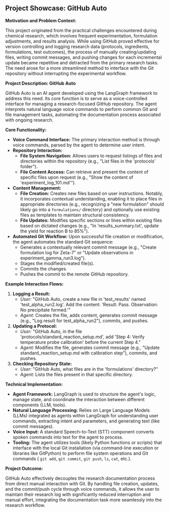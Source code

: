 ## Project Showcase: GitHub Auto

**Motivation and Problem Context:**

This project originated from the practical challenges encountered during chemical research, which involves frequent experimentation, formulation adjustments, and results analysis. While using GitHub proved effective for version controlling and logging research data (protocols, ingredients, formulations, test outcomes), the process of manually creating/updating files, writing commit messages, and pushing changes for each incremental update became repetitive and detracted from the primary research tasks. The need arose for a more streamlined method to interface with the Git repository without interrupting the experimental workflow.

**Project Description: GitHub Auto**

GitHub Auto is an AI agent developed using the LangGraph framework to address this need. Its core function is to serve as a voice-controlled interface for managing a research-focused GitHub repository. The agent interprets natural language voice commands to perform common Git and file management tasks, automating the documentation process associated with ongoing research.

**Core Functionality:**

*   **Voice Command Interface:** The primary interaction method is through voice commands, parsed by the agent to determine user intent.
*   **Repository Interaction:**
    *   **File System Navigation:** Allows users to request listings of files and directories within the repository (e.g., "List files in the 'protocols' folder").
    *   **File Content Access:** Can retrieve and present the content of specific files upon request (e.g., "Show the content of 'experiment_log_101.md'").
*   **Content Management:**
    *   **File Creation:** Creates new files based on user instructions. Notably, it incorporates contextual understanding, enabling it to place files in appropriate directories (e.g., recognizing a "new formulation" should likely go into a `formulations/` directory) and optionally use existing files as templates to maintain structural consistency.
    *   **File Updates:** Modifies specific sections or lines within existing files based on dictated changes (e.g., "In 'results_summary.txt', update the yield for reaction B to 85%").
*   **Automated Git Workflow:** Upon successful file creation or modification, the agent automates the standard Git sequence:
    *   Generates a contextually relevant commit message (e.g., "Create formulation log for Zeta-7" or "Update observations in experiment_gamma_run3.log").
    *   Stages the modified/created file(s).
    *   Commits the changes.
    *   Pushes the commit to the remote GitHub repository.

**Example Interaction Flows:**

1.  **Logging a Result:**
    *   *User:* "GitHub Auto, create a new file in 'test_results' named 'test_alpha_run2.log'. Add the content: 'Result: Pass. Observation: No precipitate formed.'"
    *   *Agent:* Creates the file, adds content, generates commit message (e.g., "Log result for test_alpha_run2"), commits, and pushes.
2.  **Updating a Protocol:**
    *   *User:* "GitHub Auto, in the file 'protocols/standard_reaction_setup.md', add 'Step 4: Verify temperature probe calibration' before the current Step 4."
    *   *Agent:* Modifies the file, generates commit message (e.g., "Update standard_reaction_setup.md with calibration step"), commits, and pushes.
3.  **Checking Repository State:**
    *   *User:* "GitHub Auto, what files are in the 'formulations' directory?"
    *   *Agent:* Lists the files present in that specific directory.

**Technical Implementation:**

*   **Agent Framework:** LangGraph is used to structure the agent's logic, manage state, and coordinate the interaction between different components (LLM, tools).
*   **Natural Language Processing:** Relies on Large Language Models (LLMs) integrated as agents within LangGraph for understanding user commands, extracting intent and parameters, and generating text (like commit messages).
*   **Voice Input:** A standard Speech-to-Text (STT) component converts spoken commands into text for the agent to process.
*   **Tooling:** The agent utilizes tools (likely Python functions or scripts) that interface with the local Git installation (via command-line execution or libraries like GitPython) to perform file system operations and Git commands ( `git add`, `git commit`, `git push`, `ls`, `cat`, etc.).

**Project Outcome:**

GitHub Auto effectively decouples the research documentation process from direct manual interaction with Git. By handling file creation, updates, and the commit/push cycle through voice commands, it allows the user to maintain their research log with significantly reduced interruption and manual effort, integrating the documentation task more seamlessly into the research workflow.
